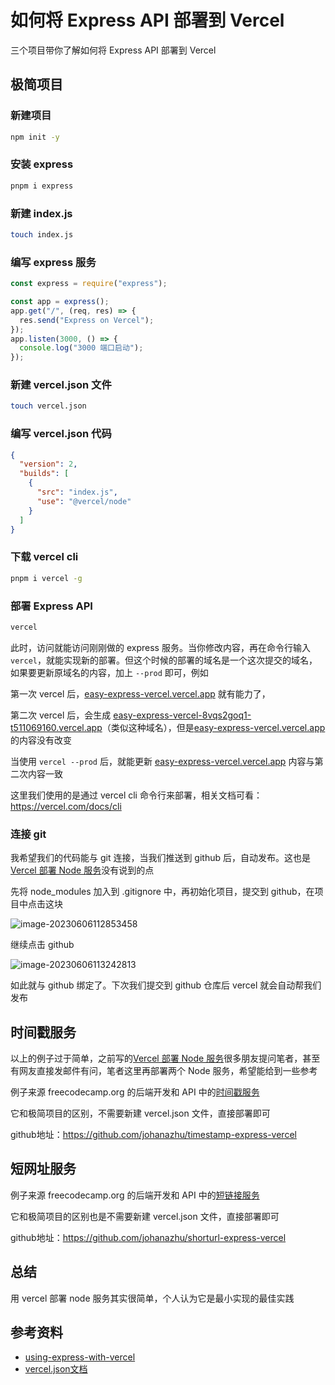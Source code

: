 # 如何将 Express API 部署到 Vercel



三个项目带你了解如何将 Express API 部署到 Vercel 

## 极简项目

### 新建项目

```bash
npm init -y
```

### 安装 express

```bash
pnpm i express
```

### 新建 index.js

```bash
touch index.js
```

### 编写 express 服务

```js
const express = require("express");

const app = express();
app.get("/", (req, res) => {
  res.send("Express on Vercel");
});
app.listen(3000, () => {
  console.log("3000 端口启动");
});
```

### 新建 vercel.json 文件

```bash
touch vercel.json
```

### 编写 vercel.json 代码

```json
{
  "version": 2,
  "builds": [
    {
      "src": "index.js",
      "use": "@vercel/node"
    }
  ]
}
```

### 下载 vercel cli

```bash
pnpm i vercel -g
```

### 部署 Express API

```bash
vercel
```

此时，访问就能访问刚刚做的 express 服务。当你修改内容，再在命令行输入`vercel`，就能实现新的部署。但这个时候的部署的域名是一个这次提交的域名，如果要更新原域名的内容，加上 `--prod` 即可，例如

第一次 vercel 后，[easy-express-vercel.vercel.app](https://easy-express-vercel.vercel.app/) 就有能力了，

第二次 vercel 后，会生成 [easy-express-vercel-8vqs2goq1-t511069160.vercel.app](https://easy-express-vercel-8vqs2goq1-t511069160.vercel.app/)（类似这种域名），但是[easy-express-vercel.vercel.app](https://easy-express-vercel.vercel.app/) 的内容没有改变

当使用 `vercel --prod` 后，就能更新 [easy-express-vercel.vercel.app](https://easy-express-vercel.vercel.app/) 内容与第二次内容一致

这里我们使用的是通过 vercel cli 命令行来部署，相关文档可看：https://vercel.com/docs/cli

### 连接 git

我希望我们的代码能与 git 连接，当我们推送到 github 后，自动发布。这也是[Vercel 部署 Node 服务](https://juejin.cn/post/7094911994226016292)没有说到的点

先将 node_modules 加入到  .gitignore 中，再初始化项目，提交到 github，在项目中点击这块

![image-20230606112853458](https://s2.loli.net/2023/06/06/ZHBmINk8EVrahp1.png)

继续点击 github

![image-20230606113242813](https://s2.loli.net/2023/06/06/9Aj8wH3alc7udnV.png)

如此就与 github 绑定了。下次我们提交到 github 仓库后 vercel 就会自动帮我们发布

## 时间戳服务

以上的例子过于简单，之前写的[Vercel 部署 Node 服务](https://juejin.cn/post/7094911994226016292)很多朋友提问笔者，甚至有网友直接发邮件有问，笔者这里再部署两个 Node 服务，希望能给到一些参考

例子来源 freecodecamp.org 的后端开发和 API 中的[时间戳服务](https://www.freecodecamp.org/chinese/learn/back-end-development-and-apis/back-end-development-and-apis-projects/timestamp-microservice)

它和极简项目的区别，不需要新建 vercel.json 文件，直接部署即可

github地址：https://github.com/johanazhu/timestamp-express-vercel



## 短网址服务

例子来源 freecodecamp.org 的后端开发和 API 中的[短链接服务](https://www.freecodecamp.org/chinese/learn/back-end-development-and-apis/back-end-development-and-apis-projects/url-shortener-microservice)

它和极简项目的区别也是不需要新建 vercel.json 文件，直接部署即可

github地址：https://github.com/johanazhu/shorturl-express-vercel



## 总结

用 vercel 部署 node 服务其实很简单，个人认为它是最小实现的最佳实践



## 参考资料

- [using-express-with-vercel](https://vercel.com/guides/using-express-with-vercel)
- [vercel.json文档](https://vercel.com/docs/concepts/projects/project-configuration)